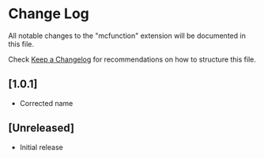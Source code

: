 # Change Log
All notable changes to the "mcfunction" extension will be documented in this file.

Check [Keep a Changelog](http://keepachangelog.com/) for recommendations on how to structure this file.

## [1.0.1]
- Corrected name

## [Unreleased]
- Initial release